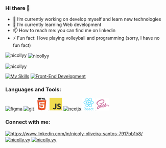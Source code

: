 ### Hi there 👋

- 🔭 I’m currently working on develop myself and learn new technologies
- 🌱 I’m currently learning Web development 
- 📫 How to reach me: you can find me on linkedin
- ⚡ Fun fact: I love playing volleyball and programming (sorry, I have no fun fact)

<p><img align="left" src="https://github-readme-stats.vercel.app/api/top-langs?username=nicollyy&show_icons=true&locale=en&layout=compact" alt="nicollyy" /></p>

<p>&nbsp;<img align="center" src="https://github-readme-stats.vercel.app/api?username=nicollyy&show_icons=true&locale=en" alt="nicollyy" /></p>

<p><img align="center" src="https://github-readme-streak-stats.herokuapp.com/?user=nicollyy&" alt="nicollyy" /></p>

[![My Skills](https://skillicons.dev/icons?i=js,html,css,wasm)](https://skillicons.dev)
[![Front-End Development](https://skillicons.dev/icons?i=js,html,css,wasm)](https://skillicons.dev)


<h3 align="left">Languages and Tools:</h3>
<p align="left"> <a href="https://www.figma.com/" target="_blank" rel="noreferrer"> <img src="https://www.vectorlogo.zone/logos/figma/figma-icon.svg" alt="figma" width="40" height="40"/> </a> <a href="https://git-scm.com/" target="_blank" rel="noreferrer"> <img src="https://www.vectorlogo.zone/logos/git-scm/git-scm-icon.svg" alt="git" width="40" height="40"/> </a> <a href="https://www.w3.org/html/" target="_blank" rel="noreferrer"> <img src="https://raw.githubusercontent.com/devicons/devicon/master/icons/html5/html5-original-wordmark.svg" alt="html5" width="40" height="40"/> </a> <a href="https://developer.mozilla.org/en-US/docs/Web/JavaScript" target="_blank" rel="noreferrer"> <img src="https://raw.githubusercontent.com/devicons/devicon/master/icons/javascript/javascript-original.svg" alt="javascript" width="40" height="40"/> </a> <a href="https://nextjs.org/" target="_blank" rel="noreferrer"> <img src="https://cdn.worldvectorlogo.com/logos/nextjs-2.svg" alt="nextjs" width="40" height="40"/> </a> <a href="https://reactjs.org/" target="_blank" rel="noreferrer"> <img src="https://raw.githubusercontent.com/devicons/devicon/master/icons/react/react-original-wordmark.svg" alt="react" width="40" height="40"/> </a> <a href="https://sass-lang.com" target="_blank" rel="noreferrer"> <img src="https://raw.githubusercontent.com/devicons/devicon/master/icons/sass/sass-original.svg" alt="sass" width="40" height="40"/> </a> </p>

<h3 align="left">Connect with me:</h3>
<p align="left">
<a href="https://linkedin.com/in/https://www.linkedin.com/in/nicoly-oliveira-santos-7917bb1b8/" target="blank"><img align="center" src="https://raw.githubusercontent.com/rahuldkjain/github-profile-readme-generator/master/src/images/icons/Social/linked-in-alt.svg" alt="https://www.linkedin.com/in/nicoly-oliveira-santos-7917bb1b8/" height="30" width="40" /></a>
<a href="https://instagram.com/nicolly.yy" target="blank"><img align="center" src="https://raw.githubusercontent.com/rahuldkjain/github-profile-readme-generator/master/src/images/icons/Social/instagram.svg" alt="nicolly.yy" height="30" width="40" /></a>
<a href="https://discord.gg/nicolly.yy" target="blank"><img align="center" src="https://raw.githubusercontent.com/rahuldkjain/github-profile-readme-generator/master/src/images/icons/Social/discord.svg" alt="nicolly.yy" height="30" width="40" /></a>
</p>


